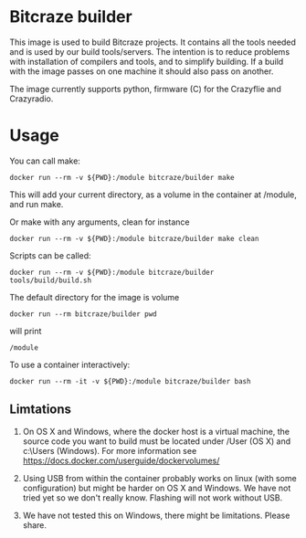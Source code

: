 # Bitcraze builder

This image is used to build Bitcraze projects. It contains all the tools needed
and is used by our build tools/servers. The intention is to reduce problems
with installation of compilers and tools, and to simplify building. If a build
with the image passes on one machine it should also pass on another.

The image currently supports python, firmware (C) for the Crazyflie and
Crazyradio.

# Usage

You can call make:

    docker run --rm -v ${PWD}:/module bitcraze/builder make

This will add your current directory, as a volume in the container at /module,
and run make.

Or make with any arguments, clean for instance

    docker run --rm -v ${PWD}:/module bitcraze/builder make clean

Scripts can be called:

    docker run --rm -v ${PWD}:/module bitcraze/builder tools/build/build.sh

The default directory for the image is volume

    docker run --rm bitcraze/builder pwd

will print

    /module

To use a container interactively:

    docker run --rm -it -v ${PWD}:/module bitcraze/builder bash


## Limtations

1. On OS X and Windows, where the docker host is a virtual machine, the source
code you want to build must be located under /User (OS X) and c:\Users
(Windows). For more information see
https://docs.docker.com/userguide/dockervolumes/

1. Using USB from within the container probably works on linux (with some
configuration) but might be harder on OS X and Windows. We have not tried
yet so we don't really know. Flashing will not work without USB.

1. We have not tested this on Windows, there might be limitations. Please
share.